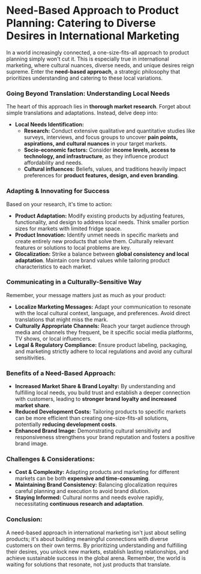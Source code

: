 # Need-Based Approach to Product Planning: Catering to Diverse Desires in International Marketing

In a world increasingly connected, a one-size-fits-all approach to product planning simply won't cut it. This is especially true in international marketing, where cultural nuances, diverse needs, and unique desires reign supreme. Enter the **need-based approach**, a strategic philosophy that prioritizes understanding and catering to these local variations.

### Going Beyond Translation: Understanding Local Needs

The heart of this approach lies in **thorough market research**. Forget about simple translations and adaptations. Instead, delve deep into:

* **Local Needs Identification:**
    * **Research:** Conduct extensive qualitative and quantitative studies like surveys, interviews, and focus groups to uncover **pain points, aspirations, and cultural nuances** in your target markets.
    * **Socio-economic factors:** Consider **income levels, access to technology, and infrastructure**, as they influence product affordability and needs.
    * **Cultural influences:** Beliefs, values, and traditions heavily impact preferences for **product features, design, and even branding**.

### Adapting & Innovating for Success

Based on your research, it's time to action:

* **Product Adaptation:** Modify existing products by adjusting features, functionality, and design to address local needs. Think smaller portion sizes for markets with limited fridge space.
* **Product Innovation:** Identify unmet needs in specific markets and create entirely new products that solve them. Culturally relevant features or solutions to local problems are key.
* **Glocalization:** Strike a balance between **global consistency and local adaptation**. Maintain core brand values while tailoring product characteristics to each market.

### Communicating in a Culturally-Sensitive Way

Remember, your message matters just as much as your product:

* **Localize Marketing Messages:** Adapt your communication to resonate with the local cultural context, language, and preferences. Avoid direct translations that might miss the mark.
* **Culturally Appropriate Channels:** Reach your target audience through media and channels they frequent, be it specific social media platforms, TV shows, or local influencers.
* **Legal & Regulatory Compliance:** Ensure product labeling, packaging, and marketing strictly adhere to local regulations and avoid any cultural sensitivities.

### Benefits of a Need-Based Approach:

* **Increased Market Share & Brand Loyalty:** By understanding and fulfilling local needs, you build trust and establish a deeper connection with customers, leading to **stronger brand loyalty and increased market share**.
* **Reduced Development Costs:** Tailoring products to specific markets can be more efficient than creating one-size-fits-all solutions, potentially **reducing development costs**.
* **Enhanced Brand Image:** Demonstrating cultural sensitivity and responsiveness strengthens your brand reputation and fosters a positive brand image.

### Challenges & Considerations:

* **Cost & Complexity:** Adapting products and marketing for different markets can be both **expensive and time-consuming**.
* **Maintaining Brand Consistency:** Balancing glocalization requires careful planning and execution to avoid brand dilution.
* **Staying Informed:** Cultural norms and needs evolve rapidly, necessitating **continuous research and adaptation**.

### Conclusion:

A need-based approach in international marketing isn't just about selling products; it's about building meaningful connections with diverse customers on their own terms. By prioritizing understanding and fulfilling their desires, you unlock new markets, establish lasting relationships, and achieve sustainable success in the global arena. Remember, the world is waiting for solutions that resonate, not just products that translate.
